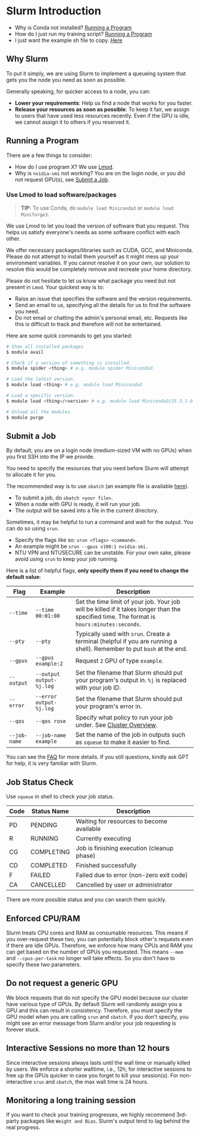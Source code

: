 # Slurm Introduction

- Why is Conda not installed? [Running a Program](#Running-a-Program)
- How do I just run my training script? [Running a Program](#Running-a-Program)
- I just want the example sh file to copy. [Here](sbatch-example.sh)

## Why Slurm

To put it simply, we are using Slurm to implement a queueing system that gets
you the node you need as soon as possible.

Generally speaking, for quicker access to a node, you can:
- **Lower your requirements**: Help us find a node that works for you faster.
- **Release your resources as soon as possible**: To keep it fair, we assign to
  users that have used less resources recently. Even if the GPU is idle, we
  cannot assign it to others if you reserved it.

## Running a Program

There are a few things to consider:
- How do I use program X? We use [Lmod](#Use-Lmod-to-load-softwarepackages).
- Why is `nvidia-smi` not working? You are on the login node, or you did not
  request GPU(s), see [Submit a Job](#Submit-a-Job).

### Use Lmod to load software/packages

> **TIP:** To use Conda, do `module load Miniconda3` or
> `module load Miniforge3`.

We use Lmod to let you load the version of software that you request.
This helps us satisfy everyone's needs as some software conflict with each
other.

We offer necessary packages/libraries such as CUDA, GCC, and Miniconda. Please
do not attempt to install them yourself as it might mess up your environment
variables. If you cannot resolve it on your own, our solution to resolve this
would be completely remove and recreate your home directory.

Please do not hesitate to let us know what package you need but not present in
`Lmod`. Your quickest way is to:
- Raise an issue that specifies the software and the version requirements.
- Send an email to us, specifying all the details for us to find the software
  you need.
- Do not email or chatting the admin's personal email, etc. Requests like this
  is difficult to track and therefore will not be entertained.

Here are some quick commands to get you started:

```sh
# Show all installed packages
$ module avail

# Check if a version of something is installed.
$ module spider <thing> # e.g. module spider Miniconda3

# Load the latest version.
$ module load <thing> # e.g. module load Miniconda3

# Load a specific version.
$ module load <thing>/<version> # e.g. module load Miniconda3/25.5.1-0

# Unload all the modules.
$ module purge
```

## Submit a Job

By default, you are on a login node (medium-sized VM with no GPUs) when you
first SSH into the IP we provide.

You need to specify the resources that you need before Slurm will attempt to
allocate it for you.

The recommended way is to use `sbatch` (an example file is available
[here](sbatch-example.sh)).

- To submit a job, do `sbatch <your file>`.
- When a node with GPU is ready, it will run your job.
- The output will be saved into a file in the current directory.

Sometimes, it may be helpful to run a command and wait for the output. You can
do so using `srun`.

- Specify the flags like so: `srun <flags> <command>`.
- An example might be `srun --gpus v100:1 nvidia-smi`.
- NTU VPN and NTUSECURE can be unstable. For your own sake, please avoid using `srun` to
  keep your job running.

Here is a list of helpful flags, **only specify them if you need to change the
default value**:

| Flag         | Example                  | Description                                                                                                                                |
|--------------|--------------------------|--------------------------------------------------------------------------------------------------------------------------------------------|
| `--time`     | `--time 00:01:00`        | Set the time limit of your job. Your job will be killed if it takes longer than the specified time. The format is `hours:minutes:seconds`. |
| `--pty`      | `--pty`                  | Typically used with `srun`. Create a terminal (helpful if you are running a shell). Remember to put `bash` at the end.                     |
| `--gpus`     | `--gpus example:2`       | Request `2` GPU of type `example`.                                                                                                         |
| `--output`   | `--output output-%j.log` | Set the filename that Slurm should put your program's output in. `%j` is replaced with your job ID.                                        |
| `--error`    | `--error output-%j.log`  | Set the filename that Slurm should put your program's error in.                                                                            |
| `--qos`      | `--qos rose`             | Specify what policy to run your job under. See [Cluster Overview](cluster.md#Slurm).                                                       |
| `--job-name` | `--job-name example`     | Set the name of the job in outputs such as `squeue` to make it easier to find.                                                             |

You can see the [FAQ](troubleshooting.md#Slurm) for more details. If you still questions, kindly ask GPT for help, it is very familiar with Slurm.

## Job Status Check

Use `squeue` in shell to check your job status.

| Code | Status Name | Description                                |
|------|-------------|--------------------------------------------|
| PD   | PENDING     | Waiting for resources to become available  |
| R    | RUNNING     | Currently executing                        |
| CG   | COMPLETING  | Job is finishing execution (cleanup phase) |
| CD   | COMPLETED   | Finished successfully                      |
| F    | FAILED      | Failed due to error (non-zero exit code)   |
| CA   | CANCELLED   | Cancelled by user or administrator         |

There are more possible status and you can search them quickly.

## Enforced CPU/RAM  
Slurm treats CPU cores and RAM as consumable resources. This means if you over-request these two, you can potentially block other's requests even if there are idle GPUs. Therefore, we enforce how many CPUs and
RAM you can get based on the number of GPUs you requested. This means `--mem` and `--cpus-per-task` no longer will take effects. So you don't have to specify these two parameters.

## Do not request a generic GPU  
We block requests that do not specify the GPU model because our cluster have various type of GPUs. By default Slurm will randomly assign you a GPU and this can result in consistency. Therefore, you must specify the 
GPU model when you are calling `srun` and `sbatch`. If you don't specify, you might see an error message from Slurm and/or your job requesting is forever stuck.

## Interactive Sessions no more than 12 hours  
Since interactive sessions always lasts until the wall time or manually killed by users. We enforce a shorter walltime, i.e., 12h, for interactive sessions to free up the GPUs quicker in case you forget to kill your session(s). 
For non-interactive `srun` and `sbatch`, the max wall time is 24 hours.

## Monitoring a long training session
If you want to check your training progresses, we highly recommend 3rd-party
packages like `Weight and Bias`. Slurm's output tend to lag behind the real
progress.
